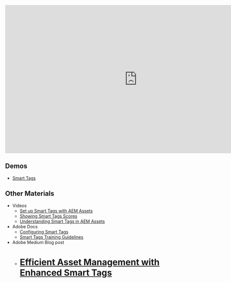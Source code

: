 <iframe title="Adobe Video Publishing Cloud Player" width="854" height="480" src="https://video.tv.adobe.com/v/22254/?quality=12&autoplay=false&hidetitle=true&marketingtech.adobe.analytics.additionalAccounts=tmdtmdaemdemoutilsprod" frameborder="0" webkitallowfullscreen
mozallowfullscreen allowfullscreen scrolling="no"></iframe>


<!-- CLOUD-SERVICE_INSTRUCTIONS -->

<!-- QUICKSTART_INSTRUCTIONS -->

<!-- 65_INSTRUCTIONS -->

## Demos

* [Smart Tags](https://internal.adobedemo.com/content/demo-hub/en/demos/external/smart-tags-2-0.html)

## Other Materials

* Videos
    * [Set up Smart Tags with AEM Assets](https://helpx.adobe.com/experience-manager/kt/assets/using/smart-tags-technical-video-setup.html)
    * [Showing Smart Tags Scores](https://helpx.adobe.com/experience-manager/kt/assets/using/smart-tags-technical-video-setup.html#ShowingSmartTagsscoresforinstructionalpurposes)
    * [Understanding Smart Tags in AEM Assets](https://helpx.adobe.com/experience-manager/kt/assets/using/smart-tags-feature-video-understand.html)
* Adobe Docs
    * [Configuring Smart Tags](https://helpx.adobe.com/experience-manager/6-4/assets/using/config-smart-tagging.html)
    * [Smart Tags Training Guidelines](https://helpx.adobe.com/experience-manager/6-4/assets/using/smart-tags-training-guidelines.html)
* Adobe Medium Blog post
    * # [Efficient Asset Management with Enhanced Smart Tags](https://medium.com/adobetech/efficient-asset-management-with-enhanced-smart-tags-887bd47dbb3f)